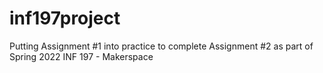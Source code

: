 # inf197project
Putting Assignment #1 into practice to complete Assignment #2 as part of Spring 2022 INF 197 - Makerspace
